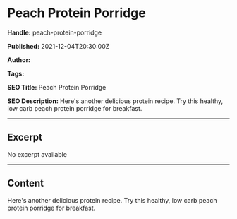 # Peach Protein Porridge

**Handle:** peach-protein-porridge

**Published:** 2021-12-04T20:30:00Z

**Author:**  

**Tags:** 

**SEO Title:** Peach Protein Porridge

**SEO Description:** Here's another delicious protein recipe. Try this healthy, low carb peach protein porridge for breakfast.

---

## Excerpt

No excerpt available

---

## Content

Here's another delicious protein recipe. Try this healthy, low carb peach protein porridge for breakfast.

